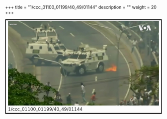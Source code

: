 +++
title = "1/ccc_01100_01199/40_49/01144"
description = ""
weight = 20
+++

<table style="border:2px solid black;max-width:800px;max-height:800px;" 
><tr><td>
<img class="center-fit-jpg"
src="/jpg_/aaa_20190430_NxaOmWaI8sI_01143.jpg">
1/ccc_01100_01199/40_49/01144
</img></td></tr></table>
